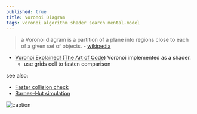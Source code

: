 ```yaml
---
published: true
title: Voronoi Diagram
tags: voronoi algorithm shader search mental-model
---
```

> a Voronoi diagram is a partition of a plane into regions close to each of a given set of objects. - [wikipedia](https://en.wikipedia.org/wiki/Voronoi_diagram)

- [Voronoi Explained! (The Art of Code)](https://www.youtube.com/watch?v=l-07BXzNdPw)
Voronoi implemented as a shader.
	- use grids cell to fasten comparison

see also:
- [Faster collision check ](2018-01-05-box-loop)
- [Barnes–Hut simulation](https://en.wikipedia.org/wiki/Barnes%E2%80%93Hut_simulation)

![caption](https://upload.wikimedia.org/wikipedia/commons/thumb/5/54/Euclidean_Voronoi_diagram.svg/764px-Euclidean_Voronoi_diagram.svg.png)


